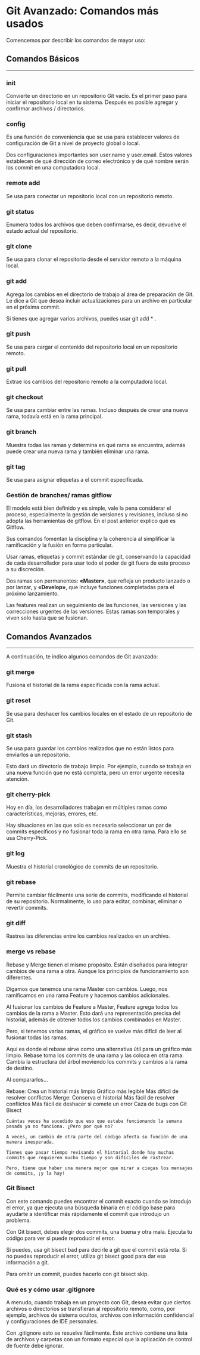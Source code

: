 # Git Avanzado: Comandos más usados

 Comencemos por describir los comandos de mayor uso:

 ## Comandos Básicos
 ___

### init

 Convierte un directorio en un repositorio Git vacío. Es el primer paso para iniciar el repositorio local en tu sistema. Después es posible agregar y confirmar archivos / directorios.

### config

 Es una función de conveniencia que se usa para establecer valores de configuración de Git a nivel de proyecto global o local.

 Dos configuraciones importantes son user.name y user.email. Estos valores establecen de qué dirección de correo electrónico y de qué nombre serán los commit en una computadora local.

### remote add

 Se usa para conectar un repositorio local con un repositorio remoto.

### git status

  Enumera todos los archivos que deben confirmarse, es decir, devuelve el estado actual del repositorio.

### git clone

  Se usa para clonar el repositorio desde el servidor remoto a la máquina local.

### git add

  Agrega los cambios en el directorio de trabajo al área de preparación de Git. Le dice a Git que desea incluir actualizaciones para un archivo en particular en el próxima commit.

  Si tienes que agregar varios archivos, puedes usar git add * .

### git push

  Se usa para cargar el contenido del repositorio local en un repositorio remoto.

### git pull

  Extrae los cambios del repositorio remoto a la computadora local.

### git checkout

  Se usa para cambiar entre las ramas. Incluso después de crear una nueva rama, todavía está en la rama principal.

### git branch

  Muestra todas las ramas y determina en qué rama se encuentra, además puede crear una nueva rama y también eliminar una rama.

### git tag

  Se usa para asignar etiquetas a el commit especificada.

### Gestión de branches/ ramas gitflow

  El modelo está bien definido y es simple, vale la pena considerar el proceso, especialmente la gestión de versiones y revisiones, incluso si no adopta las herramientas de gitflow. En el post anterior explico qué es Gitflow.

  Sus comandos fomentan la disciplina y la coherencia al simplificar la ramificación y la fusión en forma particular.

  Usar ramas, etiquetas y commit estándar de git, conservando la capacidad de cada desarrollador para usar todo el poder de git fuera de este proceso a su discreción.

  Dos ramas son permanentes: __«Master»__, que refleja un producto lanzado o por lanzar, y __«Develop»__, que incluye funciones completadas para el próximo lanzamiento.

  Las features realizan un seguimiento de las funciones, las versiones y las correcciones urgentes de las versiones. Estas ramas son temporales y viven solo hasta que se fusionan.

## Comandos Avanzados
  ___

 A continuación, te indico algunos comandos de Git avanzado:

### git merge

  Fusiona el historial de la rama especificada con la rama actual.

### git reset

  Se usa para deshacer los cambios locales en el estado de un repositorio de Git.

### git stash

  Se usa para guardar los cambios realizados que no están listos para enviarlos a un repositorio.

  Esto dará un directorio de trabajo limpio. Por ejemplo, cuando se trabaja en una nueva función que no está completa, pero un error urgente necesita atención.

### git cherry-pick

  Hoy en día, los desarrolladores trabajan en múltiples ramas como características, mejoras, errores, etc.

  Hay situaciones en las que solo es necesario seleccionar un par de commits específicos y no fusionar toda la rama en otra rama. Para ello se usa Cherry-Pick.

### git log

  Muestra el historial cronológico de commits de un repositorio.

### git rebase

  Permite cambiar fácilmente una serie de commits, modificando el historial de su repositorio. Normalmente, lo uso para editar, combinar, eliminar o revertir commits.

### git diff

  Rastrea las diferencias entre los cambios realizados en un archivo.

### merge vs rebase

  Rebase y Merge tienen el mismo propósito. Están diseñados para integrar cambios de una rama a otra. Aunque los principios de funcionamiento son diferentes.

  Digamos que tenemos una rama Master con cambios. Luego, nos ramificamos en una rama Feature y hacemos cambios adicionales.

  Al fusionar los cambios de Feature a Master, Feature agrega todos los cambios de la rama a Master. Esto dará una representación precisa del historial, además de obtener todos los cambios combinados en Master.

  Pero, si tenemos varias ramas, el gráfico se vuelve más difícil de leer al fusionar todas las ramas.

  Aquí es donde el rebase sirve como una alternativa útil para un gráfico más limpio. Rebase toma los commits de una rama y las coloca en otra rama. Cambia la estructura del árbol moviendo los commits y cambios a la rama de destino.

  Al compararlos…

  Rebase:
  Crea un historial más limpio
  Gráfico más legible
  Más difícil de resolver conflictos
  Merge:
    Conserva el historial
    Más fácil de resolver conflictos
    Más fácil de deshacer si comete un error
    Caza de bugs con Git Bisect

    Cuántas veces ha sucedido que eso que estaba funcionando la semana pasada ya no funciona. ¿Pero por qué no?

    A veces, un cambio de otra parte del código afecta su función de una manera inesperada.

    Tienes que pasar tiempo revisando el historial donde hay muchas commits que requieren mucho tiempo y son difíciles de rastrear.

    Pero, tiene que haber una manera mejor que mirar a ciegas los mensajes de commits, ¡y la hay!

### Git Bisect

  Con este comando puedes encontrar el commit exacto cuando se introdujo el error, ya que ejecuta una búsqueda binaria en el código base para ayudarte a identificar más rápidamente el commit que introdujo un problema.

  Con Git bisect, debes elegir dos commits, una buena y otra mala. Ejecuta tu código para ver si puede reproducir el error.

  Si puedes, usa git bisect bad para decirle a git que el commit está rota. Si no puedes reproducir el error, utiliza git bisect good para dar esa información a git.

  Para omitir un commit, puedes hacerlo con git bisect skip.

### Qué es y cómo usar .gitignore

  A menudo, cuando trabaja en un proyecto con Git, desea evitar que ciertos archivos o directorios se transfieran al repositorio remoto, como, por ejemplo, archivos de sistema ocultos, archivos con información confidencial y configuraciones de IDE personales.

  Con .gitignore esto se resuelve fácilmente. Este archivo contiene una lista de archivos y carpetas con un formato especial que la aplicación de control de fuente debe ignorar.
